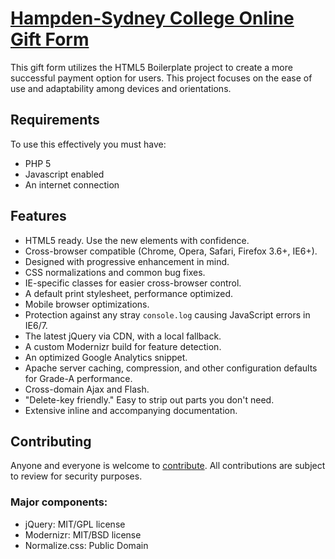 # [Hampden-Sydney College Online Gift Form](https://secure.hsc.edu/gifts/)

This gift form utilizes the HTML5 Boilerplate project to create a more successful payment option for users. This project focuses on the ease of use and adaptability among devices and orientations. 


## Requirements

To use this effectively you must have:
* PHP 5
* Javascript enabled
* An internet connection


## Features

* HTML5 ready. Use the new elements with confidence.
* Cross-browser compatible (Chrome, Opera, Safari, Firefox 3.6+, IE6+).
* Designed with progressive enhancement in mind.
* CSS normalizations and common bug fixes.
* IE-specific classes for easier cross-browser control.
* A default print stylesheet, performance optimized.
* Mobile browser optimizations.
* Protection against any stray `console.log` causing JavaScript errors in IE6/7.
* The latest jQuery via CDN, with a local fallback.
* A custom Modernizr build for feature detection.
* An optimized Google Analytics snippet.
* Apache server caching, compression, and other configuration defaults for Grade-A performance.
* Cross-domain Ajax and Flash.
* "Delete-key friendly." Easy to strip out parts you don't need.
* Extensive inline and accompanying documentation.


## Contributing

Anyone and everyone is welcome to [contribute](https://github.com/kkirsche/Online-Gift-Form/fork). All contributions are subject to review for security purposes. 

### Major components:

* jQuery: MIT/GPL license
* Modernizr: MIT/BSD license
* Normalize.css: Public Domain

